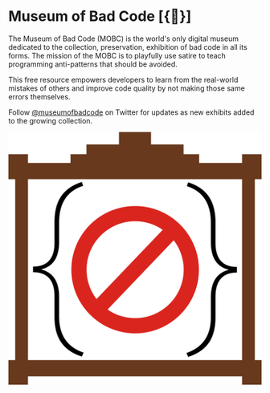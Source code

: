 # Museum of Bad Code [{🚫}]

The Museum of Bad Code (MOBC) is the world's only digital museum dedicated to the collection, preservation, exhibition of bad code in all its forms. The mission of the MOBC is to playfully use satire to teach programming anti-patterns that should be avoided.

This free resource empowers developers to learn from the real-world mistakes of others and improve code quality by not making those same errors themselves.

Follow [@museumofbadcode](https://twitter.com/museumofbadcode) on Twitter for updates as new exhibits added to the growing collection.

![Museum of Bad Code Logo](https://raw.githubusercontent.com/daniellmb/Museum-of-Bad-Code/gh-pages/logo.png)

